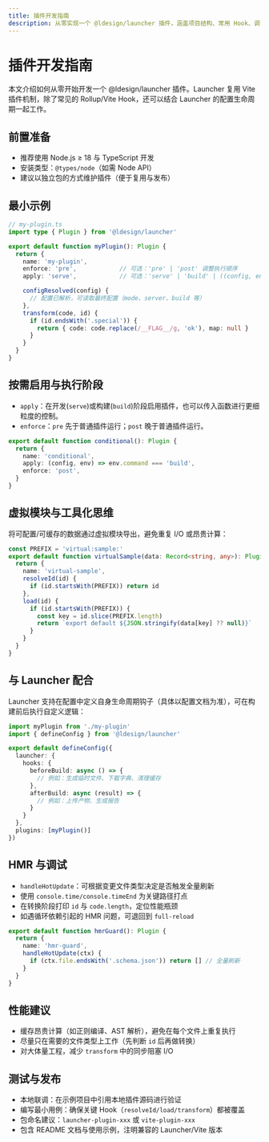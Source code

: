 ```yaml
---
title: 插件开发指南
description: 从零实现一个 @ldesign/launcher 插件，涵盖项目结构、常用 Hook、调试与发布
---
```


# 插件开发指南

本文介绍如何从零开始开发一个 @ldesign/launcher 插件。Launcher 复用 Vite 插件机制，除了常见的 Rollup/Vite Hook，还可以结合 Launcher 的配置生命周期一起工作。

## 前置准备
- 推荐使用 Node.js ≥ 18 与 TypeScript 开发
- 安装类型：`@types/node`（如需 Node API）
- 建议以独立包的方式维护插件（便于复用与发布）

## 最小示例
```ts path=null start=null
// my-plugin.ts
import type { Plugin } from '@ldesign/launcher'

export default function myPlugin(): Plugin {
  return {
    name: 'my-plugin',
    enforce: 'pre',            // 可选：'pre' | 'post' 调整执行顺序
    apply: 'serve',            // 可选：'serve' | 'build' | ((config, env) => boolean)

    configResolved(config) {
      // 配置已解析，可读取最终配置（mode、server、build 等）
    },
    transform(code, id) {
      if (id.endsWith('.special')) {
        return { code: code.replace(/__FLAG__/g, 'ok'), map: null }
      }
    }
  }
}
```

## 按需启用与执行阶段
- `apply`：在开发(`serve`)或构建(`build`)阶段启用插件，也可以传入函数进行更细粒度的控制。
- `enforce`：`pre` 先于普通插件运行；`post` 晚于普通插件运行。

```ts path=null start=null
export default function conditional(): Plugin {
  return {
    name: 'conditional',
    apply: (config, env) => env.command === 'build',
    enforce: 'post',
  }
}
```

## 虚拟模块与工具化思维
将可配置/可缓存的数据通过虚拟模块导出，避免重复 I/O 或昂贵计算：
```ts path=null start=null
const PREFIX = 'virtual:sample:'
export default function virtualSample(data: Record<string, any>): Plugin {
  return {
    name: 'virtual-sample',
    resolveId(id) {
      if (id.startsWith(PREFIX)) return id
    },
    load(id) {
      if (id.startsWith(PREFIX)) {
        const key = id.slice(PREFIX.length)
        return `export default ${JSON.stringify(data[key] ?? null)}`
      }
    }
  }
}
```

## 与 Launcher 配合
Launcher 支持在配置中定义自身生命周期钩子（具体以配置文档为准），可在构建前后执行自定义逻辑：
```ts path=null start=null
import myPlugin from './my-plugin'
import { defineConfig } from '@ldesign/launcher'

export default defineConfig({
  launcher: {
    hooks: {
      beforeBuild: async () => {
        // 例如：生成临时文件、下载字典、清理缓存
      },
      afterBuild: async (result) => {
        // 例如：上传产物、生成报告
      }
    }
  },
  plugins: [myPlugin()]
})
```

## HMR 与调试
- `handleHotUpdate`：可根据变更文件类型决定是否触发全量刷新
- 使用 `console.time/console.timeEnd` 为关键路径打点
- 在转换阶段打印 `id` 与 `code.length`，定位性能瓶颈
- 如遇循环依赖引起的 HMR 问题，可退回到 `full-reload`

```ts path=null start=null
export default function hmrGuard(): Plugin {
  return {
    name: 'hmr-guard',
    handleHotUpdate(ctx) {
      if (ctx.file.endsWith('.schema.json')) return [] // 全量刷新
    }
  }
}
```

## 性能建议
- 缓存昂贵计算（如正则编译、AST 解析），避免在每个文件上重复执行
- 尽量只在需要的文件类型上工作（先判断 `id` 后再做转换）
- 对大体量工程，减少 `transform` 中的同步阻塞 I/O

## 测试与发布
- 本地联调：在示例项目中引用本地插件源码进行验证
- 编写最小用例：确保关键 Hook（`resolveId/load/transform`）都被覆盖
- 包命名建议：`launcher-plugin-xxx` 或 `vite-plugin-xxx`
- 包含 README 文档与使用示例，注明兼容的 Launcher/Vite 版本

